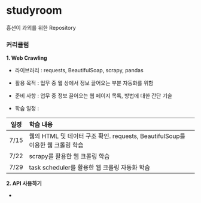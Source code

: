 ﻿# studyroom
흥선이 과외를 위한 Repository 

### 커리큘럼

**1. Web Crawling**

  - 라이브러리 : requests, BeautifulSoap, scrapy, pandas
  
  - 활용 목적 : 업무 중 웹 상에서 정보 끌어오는 부분 자동화를 위함

  - 준비 사항 : 업무 중 정보 끌어오는 웹 페이지 목록, 방법에 대한 간단 기술

  - 학습 일정 : 
  
  
  
| 일정            | 학습 내용     |
| :-------------: |:------------- |
| 7/15   | 웹의 HTML 및 데이터 구조 확인. requests, BeautifulSoup를 이용한 웹 크롤링 학습| 
| 7/22   | scrapy를 활용한 웹 크롤링 학습 |
| 7/29   | task scheduler를 활용한 웹 크롤링 자동화 학습 |



**2. API 사용하기**

  - 
  
  
  